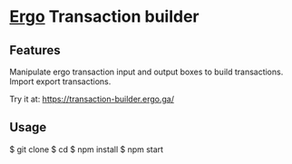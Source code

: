 # [Ergo](https://ergoplatform.org/) Transaction builder

## Features
Manipulate ergo transaction input and output boxes to build transactions.
Import export transactions.

Try it at: https://transaction-builder.ergo.ga/

## Usage
$ git clone 
$ cd
$ npm install
$ npm start

